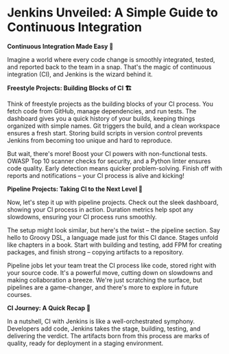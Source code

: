 # Jenkins Unveiled: A Simple Guide to Continuous Integration

**Continuous Integration Made Easy 🔄**

Imagine a world where every code change is smoothly integrated, tested, and reported back to the team in a snap. That's the magic of continuous integration (CI), and Jenkins is the wizard behind it.

**Freestyle Projects: Building Blocks of CI 🏗️**

Think of freestyle projects as the building blocks of your CI process. You fetch code from GitHub, manage dependencies, and run tests. The dashboard gives you a quick history of your builds, keeping things organized with simple names. Git triggers the build, and a clean workspace ensures a fresh start. Storing build scripts in version control prevents Jenkins from becoming too unique and hard to reproduce.

But wait, there's more! Boost your CI powers with non-functional tests. OWASP Top 10 scanner checks for security, and a Python linter ensures code quality. Early detection means quicker problem-solving. Finish off with reports and notifications – your CI process is alive and kicking!

**Pipeline Projects: Taking CI to the Next Level 🚀**

Now, let's step it up with pipeline projects. Check out the sleek dashboard, showing your CI process in action. Duration metrics help spot any slowdowns, ensuring your CI process runs smoothly.

The setup might look similar, but here's the twist – the pipeline section. Say hello to Groovy DSL, a language made just for this CI dance. Stages unfold like chapters in a book. Start with building and testing, add FPM for creating packages, and finish strong – copying artifacts to a repository.

Pipeline jobs let your team treat the CI process like code, stored right with your source code. It's a powerful move, cutting down on slowdowns and making collaboration a breeze. We're just scratching the surface, but pipelines are a game-changer, and there's more to explore in future courses.

**CI Journey: A Quick Recap 🔄**

In a nutshell, CI with Jenkins is like a well-orchestrated symphony. Developers add code, Jenkins takes the stage, building, testing, and delivering the verdict. The artifacts born from this process are marks of quality, ready for deployment in a staging environment.